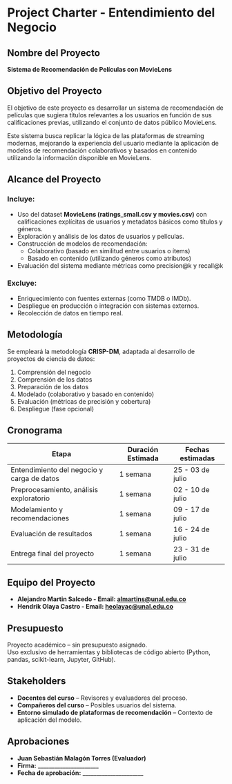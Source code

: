 # Project Charter - Entendimiento del Negocio

## Nombre del Proyecto

**Sistema de Recomendación de Películas con MovieLens**

## Objetivo del Proyecto

El objetivo de este proyecto es desarrollar un sistema de recomendación de películas 
que sugiera títulos relevantes a los usuarios en función de sus calificaciones previas,
utilizando el conjunto de datos público MovieLens.

Este sistema busca replicar la lógica de las plataformas de streaming modernas,
mejorando la experiencia del usuario mediante la aplicación de modelos de recomendación colaborativos
y basados en contenido utilizando  la información disponible en MovieLens.


## Alcance del Proyecto

### Incluye:

- Uso del dataset **MovieLens (ratings_small.csv y movies.csv)** con calificaciones explícitas de usuarios y metadatos básicos como títulos y géneros.
- Exploración y análisis de los datos de usuarios y películas.
- Construcción de modelos de recomendación:
  - Colaborativo (basado en similitud entre usuarios o ítems)
  - Basado en contenido (utilizando géneros como atributos)
- Evaluación del sistema mediante métricas como precision@k y recall@k

### Excluye:

- Enriquecimiento con fuentes externas (como TMDB o IMDb).
- Despliegue en producción o integración con sistemas externos.
- Recolección de datos en tiempo real.

## Metodología

Se empleará la metodología **CRISP-DM**, adaptada al desarrollo de proyectos de ciencia de datos:

1. Comprensión del negocio
2. Comprensión de los datos
3. Preparación de los datos
4. Modelado (colaborativo y basado en contenido)
5. Evaluación (métricas de precisión y cobertura)
6. Despliegue (fase opcional)

## Cronograma

| Etapa                                      | Duración Estimada  | Fechas estimadas             |
|--------------------------------------------|--------------------|------------------------------|
| Entendimiento del negocio y carga de datos | 1 semana           | 25 - 03 de julio             |
| Preprocesamiento, análisis exploratorio    | 1 semana           | 02 - 10 de julio             |
| Modelamiento y recomendaciones             | 1 semana           | 09 - 17 de julio             |
| Evaluación de resultados                   | 1 semana           | 16 - 24 de julio             |
| Entrega final del proyecto                 | 1 semana           | 23 - 31 de julio             |

## Equipo del Proyecto

- **Alejandro Martin Salcedo - Email: almartins@unal.edu.co**
- **Hendrik Olaya Castro - Email: heolayac@unal.edu.co**

## Presupuesto

Proyecto académico – sin presupuesto asignado.  
Uso exclusivo de herramientas y bibliotecas de código abierto (Python, pandas, scikit-learn, Jupyter, GitHub).

## Stakeholders

- **Docentes del curso** – Revisores y evaluadores del proceso.
- **Compañeros del curso** – Posibles usuarios del sistema.
- **Entorno simulado de plataformas de recomendación** – Contexto de aplicación del modelo.

## Aprobaciones

- **Juan Sebastián Malagón Torres (Evaluador)**
- **Firma:** ______________________  
- **Fecha de aprobación:** ______________________

